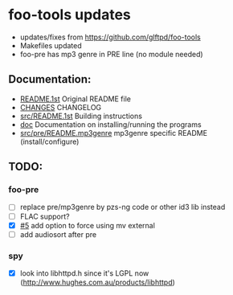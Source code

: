 # foo-tools updates

- updates/fixes from https://github.com/glftpd/foo-tools
- Makefiles updated
- foo-pre has mp3 genre in PRE line (no module needed)

## Documentation:

- [README.1st](README.1st) Original README file
- [CHANGES](src/CHANGES) CHANGELOG
- [src/README.1st](src/README.1st) Building instructions
- [doc](doc) Documentation on installing/running the programs
- [src/pre/README.mp3genre](README.mp3genre) mp3genre specific README (install/configure)

## TODO:

### foo-pre
- [ ] replace pre/mp3genre by pzs-ng code or other id3 lib instead
- [ ] FLAC support?
- [X] [#5](https://github.com/glftpd/foo-tools/issues/5) add option to force using mv external 
- [ ] add audiosort after pre

### spy
- [X] look into libhttpd.h since it's LGPL now (http://www.hughes.com.au/products/libhttpd)

